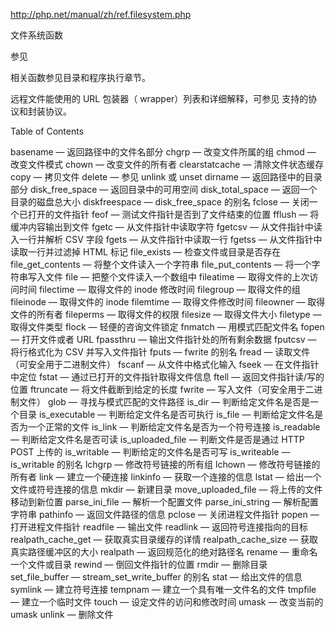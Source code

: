 http://php.net/manual/zh/ref.filesystem.php

文件系统函数

参见

相关函数参见目录和程序执行章节。

远程文件能使用的 URL 包装器（ wrapper）列表和详细解释，可参见 支持的协议和封装协议。

Table of Contents

basename — 返回路径中的文件名部分
chgrp — 改变文件所属的组
chmod — 改变文件模式
chown — 改变文件的所有者
clearstatcache — 清除文件状态缓存
copy — 拷贝文件
delete — 参见 unlink 或 unset
dirname — 返回路径中的目录部分
disk_free_space — 返回目录中的可用空间
disk_total_space — 返回一个目录的磁盘总大小
diskfreespace — disk_free_space 的别名
fclose — 关闭一个已打开的文件指针
feof — 测试文件指针是否到了文件结束的位置
fflush — 将缓冲内容输出到文件
fgetc — 从文件指针中读取字符
fgetcsv — 从文件指针中读入一行并解析 CSV 字段
fgets — 从文件指针中读取一行
fgetss — 从文件指针中读取一行并过滤掉 HTML 标记
file_exists — 检查文件或目录是否存在
file_get_contents — 将整个文件读入一个字符串
file_put_contents — 将一个字符串写入文件
file — 把整个文件读入一个数组中
fileatime — 取得文件的上次访问时间
filectime — 取得文件的 inode 修改时间
filegroup — 取得文件的组
fileinode — 取得文件的 inode
filemtime — 取得文件修改时间
fileowner — 取得文件的所有者
fileperms — 取得文件的权限
filesize — 取得文件大小
filetype — 取得文件类型
flock — 轻便的咨询文件锁定
fnmatch — 用模式匹配文件名
fopen — 打开文件或者 URL
fpassthru — 输出文件指针处的所有剩余数据
fputcsv — 将行格式化为 CSV 并写入文件指针
fputs — fwrite 的别名
fread — 读取文件（可安全用于二进制文件）
fscanf — 从文件中格式化输入
fseek — 在文件指针中定位
fstat — 通过已打开的文件指针取得文件信息
ftell — 返回文件指针读/写的位置
ftruncate — 将文件截断到给定的长度
fwrite — 写入文件（可安全用于二进制文件）
glob — 寻找与模式匹配的文件路径
is_dir — 判断给定文件名是否是一个目录
is_executable — 判断给定文件名是否可执行
is_file — 判断给定文件名是否为一个正常的文件
is_link — 判断给定文件名是否为一个符号连接
is_readable — 判断给定文件名是否可读
is_uploaded_file — 判断文件是否是通过 HTTP POST 上传的
is_writable — 判断给定的文件名是否可写
is_writeable — is_writable 的别名
lchgrp — 修改符号链接的所有组
lchown — 修改符号链接的所有者
link — 建立一个硬连接
linkinfo — 获取一个连接的信息
lstat — 给出一个文件或符号连接的信息
mkdir — 新建目录
move_uploaded_file — 将上传的文件移动到新位置
parse_ini_file — 解析一个配置文件
parse_ini_string — 解析配置字符串
pathinfo — 返回文件路径的信息
pclose — 关闭进程文件指针
popen — 打开进程文件指针
readfile — 输出文件
readlink — 返回符号连接指向的目标
realpath_cache_get — 获取真实目录缓存的详情
realpath_cache_size — 获取真实路径缓冲区的大小
realpath — 返回规范化的绝对路径名
rename — 重命名一个文件或目录
rewind — 倒回文件指针的位置
rmdir — 删除目录
set_file_buffer — stream_set_write_buffer 的别名
stat — 给出文件的信息
symlink — 建立符号连接
tempnam — 建立一个具有唯一文件名的文件
tmpfile — 建立一个临时文件
touch — 设定文件的访问和修改时间
umask — 改变当前的 umask
unlink — 删除文件